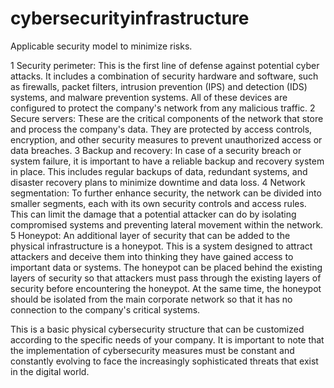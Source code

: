 # cybersecurityinfrastructure

Applicable security model to minimize risks.

1    Security perimeter: This is the first line of defense against potential cyber attacks. It includes a combination of security hardware and software, such as firewalls, packet filters, intrusion prevention (IPS) and detection (IDS) systems, and malware prevention systems. All of these devices are configured to protect the company's network from any malicious traffic.
2    Secure servers: These are the critical components of the network that store and process the company's data. They are protected by access controls, encryption, and other security measures to prevent unauthorized access or data breaches.
3    Backup and recovery: In case of a security breach or system failure, it is important to have a reliable backup and recovery system in place. This includes regular backups of data, redundant systems, and disaster recovery plans to minimize downtime and data loss.
4    Network segmentation: To further enhance security, the network can be divided into smaller segments, each with its own security controls and access rules. This can limit the damage that a potential attacker can do by isolating compromised systems and preventing lateral movement within the network.
5    Honeypot: An additional layer of security that can be added to the physical infrastructure is a honeypot. This is a system designed to attract attackers and deceive them into thinking they have gained access to important data or systems. The honeypot can be placed behind the existing layers of security so that attackers must pass through the existing layers of security before encountering the honeypot. At the same time, the honeypot should be isolated from the main corporate network so that it has no connection to the company's critical systems.

This is a basic physical cybersecurity structure that can be customized according to the specific needs of your company. It is important to note that the implementation of cybersecurity measures must be constant and constantly evolving to face the increasingly sophisticated threats that exist in the digital world.
